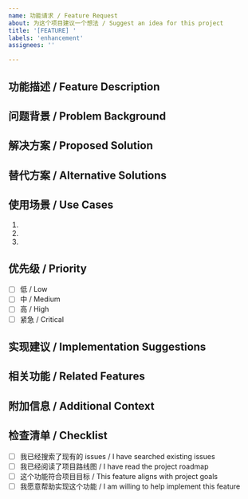 ```yaml
---
name: 功能请求 / Feature Request
about: 为这个项目建议一个想法 / Suggest an idea for this project
title: '[FEATURE] '
labels: 'enhancement'
assignees: ''

---
```


## 功能描述 / Feature Description
<!-- 清晰简洁地描述您想要的功能 / A clear and concise description of what you want to happen -->

## 问题背景 / Problem Background
<!-- 您的功能请求是否与问题相关？请描述 / Is your feature request related to a problem? Please describe -->

## 解决方案 / Proposed Solution
<!-- 清晰简洁地描述您想要发生的事情 / A clear and concise description of what you want to happen -->

## 替代方案 / Alternative Solutions
<!-- 清晰简洁地描述您考虑过的任何替代解决方案或功能 / A clear and concise description of any alternative solutions or features you've considered -->

## 使用场景 / Use Cases
<!-- 描述这个功能的具体使用场景 / Describe specific use cases for this feature -->
1. 
2. 
3. 

## 优先级 / Priority
<!-- 选择优先级 / Select priority -->
- [ ] 低 / Low
- [ ] 中 / Medium  
- [ ] 高 / High
- [ ] 紧急 / Critical

## 实现建议 / Implementation Suggestions
<!-- 如果您有实现想法，请在此描述 / If you have implementation ideas, please describe them here -->

## 相关功能 / Related Features
<!-- 这个功能是否与现有功能相关？ / Is this feature related to existing functionality? -->

## 附加信息 / Additional Context
<!-- 在此处添加有关功能请求的任何其他信息或截图 / Add any other context or screenshots about the feature request here -->

## 检查清单 / Checklist
- [ ] 我已经搜索了现有的 issues / I have searched existing issues
- [ ] 我已经阅读了项目路线图 / I have read the project roadmap
- [ ] 这个功能符合项目目标 / This feature aligns with project goals
- [ ] 我愿意帮助实现这个功能 / I am willing to help implement this feature
